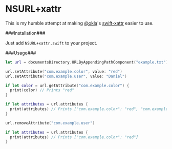 # NSURL+xattr

This is my humble attempt at making [@okla](https://github.com/okla)'s [swift-xattr](https://github.com/okla/swift-xattr) easier to use.

###Installation###

Just add `NSURL+xattr.swift` to your project.

###Usage###

```swift
let url = documentsDirectory.URLByAppendingPathComponent("example.txt")

url.setAttribute("com.example.color", value: "red")
url.setAttribute("com.example.user", value: "Daniel")

if let color = url.getAttribute("com.example.color") {
  print(color) // Prints "red"
}

if let attributes = url.attributes {
  print(attributes) // Prints ["com.example.color": "red", "com.example.user": "Daniel"]
}

url.removeAttribute("com.example.user")

if let attributes = url.attributes {
  print(attributes) // Prints ["com.example.color": "red"]
}
```
